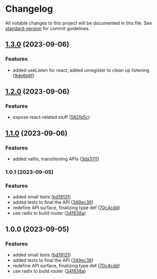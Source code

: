 # Changelog

All notable changes to this project will be documented in this file. See [standard-version](https://github.com/conventional-changelog/standard-version) for commit guidelines.

## [1.3.0](https://github.com/silenteer/use-stage/compare/use-stager1.2.0...use-stager1.3.0) (2023-09-06)


### Features

* added useListen for react, added unregister to clean up listening ([9de6b6f](https://github.com/silenteer/use-stage/commit/9de6b6f63cab5e18a6225b7ce586910f86ea7bae))

## [1.2.0](https://github.com/silenteer/use-stage/compare/use-stager1.1.0...use-stager1.2.0) (2023-09-06)


### Features

* expose react-related stuff ([582fe5c](https://github.com/silenteer/use-stage/commit/582fe5c0c5d0e0545ad5e617963ea0e4c7cb6a3e))

## [1.1.0](https://github.com/silenteer/use-stage/compare/use-stager1.0.1...use-stager1.1.0) (2023-09-06)


### Features

* added valtio, transitioning APIs ([3da3111](https://github.com/silenteer/use-stage/commit/3da311175bbc5007a9a4f2c8a7437d5796838a1d))

### 1.0.1 (2023-09-05)


### Features

* added small tests ([bd1912f](https://github.com/silenteer/use-stage/commit/bd1912f3a2cc7d185339e787847996bbb3591176))
* added tests to final the API ([349ec36](https://github.com/silenteer/use-stage/commit/349ec36fb1a304d13288de1231469c1c4b0f8a4f))
* redefine API surface, finalizing type def ([70c4cdd](https://github.com/silenteer/use-stage/commit/70c4cdd74119864f59a68993cc35612752088a53))
* use radix to build router ([34f838a](https://github.com/silenteer/use-stage/commit/34f838aa29ec52e33d7aa076cd9eb278905906c7))

## 1.0.0 (2023-09-05)


### Features

* added small tests ([bd1912f](https://github.com/silenteer/use-stage/commit/bd1912f3a2cc7d185339e787847996bbb3591176))
* added tests to final the API ([349ec36](https://github.com/silenteer/use-stage/commit/349ec36fb1a304d13288de1231469c1c4b0f8a4f))
* redefine API surface, finalizing type def ([70c4cdd](https://github.com/silenteer/use-stage/commit/70c4cdd74119864f59a68993cc35612752088a53))
* use radix to build router ([34f838a](https://github.com/silenteer/use-stage/commit/34f838aa29ec52e33d7aa076cd9eb278905906c7))
